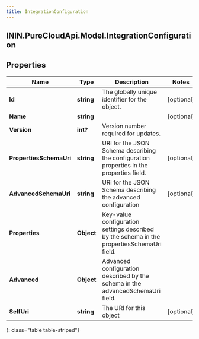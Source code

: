 ```yaml
---
title: IntegrationConfiguration
---
```

## ININ.PureCloudApi.Model.IntegrationConfiguration

## Properties

|Name | Type | Description | Notes|
|------------ | ------------- | ------------- | -------------|
| **Id** | **string** | The globally unique identifier for the object. | [optional] |
| **Name** | **string** |  | [optional] |
| **Version** | **int?** | Version number required for updates. | |
| **PropertiesSchemaUri** | **string** | URI for the JSON Schema describing the configuration properties in the properties field. | [optional] |
| **AdvancedSchemaUri** | **string** | URI for the JSON Schema describing the advanced configuration | [optional] |
| **Properties** | **Object** | Key-value configuration settings described by the schema in the propertiesSchemaUri field. | |
| **Advanced** | **Object** | Advanced configuration described by the schema in the advancedSchemaUri field. | |
| **SelfUri** | **string** | The URI for this object | [optional] |
{: class="table table-striped"}


